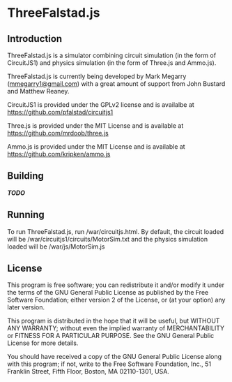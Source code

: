 # ThreeFalstad.js

## Introduction

ThreeFalstad.js is a simulator combining circuit simulation (in the form of CircuitJS1) and physics simulation (in the form of Three.js and Ammo.js). 

ThreeFalstad.js is currently being developed by Mark Megarry (mmegarry1@gmail.com) with a great amount of support from John Bustard and Matthew Reaney.

CircuitJS1 is provided under the GPLv2 license and is availalbe at https://github.com/pfalstad/circuitjs1

Three.js is provided under the MIT License and is available at https://github.com/mrdoob/three.js 

Ammo.js is provided under the MIT License and is available at https://github.com/kripken/ammo.js

## Building
***TODO***

## Running
To run ThreeFalstad.js, run /war/circuitjs.html.  By default, the circuit loaded will be /war/circuitjs1/circuits/MotorSim.txt and the physics simulation loaded will be /war/js/MotorSim.js


## License

This program is free software; you can redistribute it and/or
modify it under the terms of the GNU General Public License
as published by the Free Software Foundation; either version 2
of the License, or (at your option) any later version.

This program is distributed in the hope that it will be useful,
but WITHOUT ANY WARRANTY; without even the implied warranty of
MERCHANTABILITY or FITNESS FOR A PARTICULAR PURPOSE.  See the
GNU General Public License for more details.

You should have received a copy of the GNU General Public License
along with this program; if not, write to the Free Software
Foundation, Inc., 51 Franklin Street, Fifth Floor, Boston, MA  02110-1301, USA.
